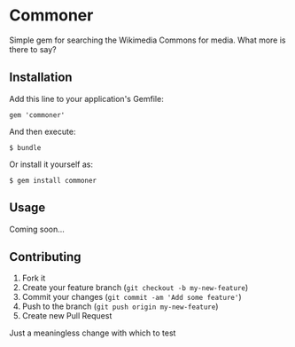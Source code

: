 # Commoner

Simple gem for searching the Wikimedia Commons for media. What more is there to say?

## Installation

Add this line to your application's Gemfile:

    gem 'commoner'

And then execute:

    $ bundle

Or install it yourself as:

    $ gem install commoner

## Usage

Coming soon...

## Contributing

1. Fork it
2. Create your feature branch (`git checkout -b my-new-feature`)
3. Commit your changes (`git commit -am 'Add some feature'`)
4. Push to the branch (`git push origin my-new-feature`)
5. Create new Pull Request

Just a meaningless change with which to test
